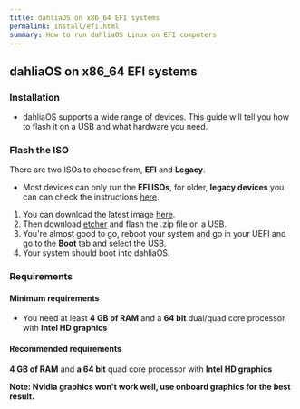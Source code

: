 ```yaml
---
title: dahliaOS on x86_64 EFI systems
permalink: install/efi.html
summary: How to run dahliaOS Linux on EFI computers
---
```

## dahliaOS on x86_64 EFI systems

### Installation 

- dahliaOS supports a wide range of devices. This guide will tell you how to flash it on a USB and what hardware you need.

### Flash the ISO

There are two ISOs to choose from, **EFI** and **Legacy**.

- Most devices can only run the **EFI ISOs**, for older, **legacy devices** you can can check the instructions [here](articles/install/64bit-Legacy.md).

1. You can download the latest image [here](https://dahliaos.io/download/).
2. Then download [etcher](https://www.balena.io/etcher/) and flash the .zip file on a USB.
3. You're almost good to go, reboot your system and go in your UEFI and go to the **Boot** tab and select the USB.
4. Your system should boot into dahliaOS.

### Requirements

#### Minimum requirements

- You need at least **4 GB of RAM** and a **64 bit** dual/quad core processor with **Intel HD graphics**

#### Recommended requirements

**4 GB of RAM** and **a 64 bit** quad core processor with **Intel HD graphics**

**Note: Nvidia graphics won't work well, use onboard graphics for the best result.**
